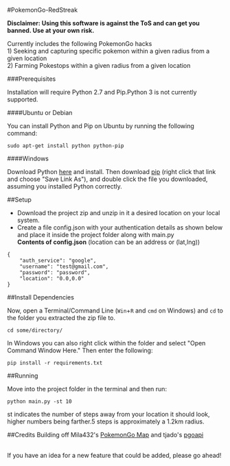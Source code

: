 #PokemonGo-RedStreak

<b>Disclaimer: Using this software is against the ToS and can get you banned. Use at your own risk.</b>

Currently includes the following PokemonGo hacks
<br> 1) Seeking and capturing specific pokemon within a given radius from a given location
<br> 2) Farming Pokestops within a given radius from a given location

###Prerequisites

Installation will require Python 2.7 and Pip.Python 3 is not currently supported.

####Ubuntu or Debian

You can install Python and Pip on Ubuntu by running the following command:
```
sudo apt-get install python python-pip
```

####Windows

Download Python [here](https://www.python.org/ftp/python/2.7.12/python-2.7.12.amd64.msi) and install. Then download [pip](https://bootstrap.pypa.io/get-pip.py) (right click that link and choose "Save Link As"), and double click the file you downloaded, assuming you installed Python correctly.

##Setup
- Download the project zip and unzip in it a desired location on your local system.
- Create a file config.json with your authentication details as shown below and place it inside the project folder along with main.py
<br><b>Contents of config.json</b> (location can be an address or (lat,lng))
```
{
    "auth_service": "google",
    "username": "test@gmail.com",
    "password": "password",
    "location": "0.0,0.0"
}
```
##Install Dependencies

Now, open a Terminal/Command Line (```Win```+```R``` and ```cmd``` on Windows) and ```cd``` to the folder you extracted the zip file to.
```
cd some/directory/
```
In Windows you can also right click within the folder and select "Open Command Window Here."
Then enter the following:
```
pip install -r requirements.txt
```

##Running

Move into the project folder in the terminal and then run:
```
python main.py -st 10
```
st indicates the number of steps away from your location it should look, higher numbers being farther.5 steps is approximately a 1.2km radius.

##Credits
Building off Mila432's [PokemonGo Map](https://github.com/Mila432/Pokemon_Go_API) and tjado's [pgoapi](https://github.com/tejado/pgoapi)

<br>
If you have an idea for a new feature that could be added, please go ahead!


